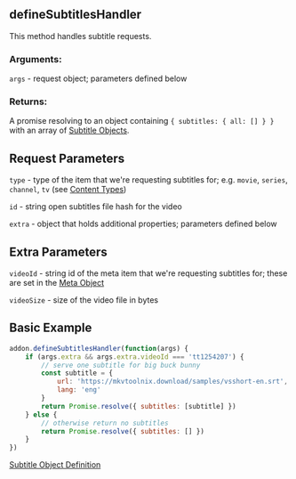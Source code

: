 ## defineSubtitlesHandler

This method handles subtitle requests.

### Arguments:

`args` - request object; parameters defined below

### Returns:

A promise resolving to an object containing `{ subtitles: { all: [] } }` with an array of [Subtitle Objects](../responses/subtitles.md).


## Request Parameters

``type`` - type of the item that we're requesting subtitles for; e.g. `movie`, `series`, `channel`, `tv` (see [Content Types](../responses/content.types.md))

``id`` - string open subtitles file hash for the video

``extra`` - object that holds additional properties; parameters defined below


## Extra Parameters

``videoId`` - string id of the meta item that we're requesting subtitles for; these are set in the [Meta Object](../responses/meta.md)

``videoSize`` - size of the video file in bytes


## Basic Example

```javascript
addon.defineSubtitlesHandler(function(args) {
    if (args.extra && args.extra.videoId === 'tt1254207') {
        // serve one subtitle for big buck bunny
        const subtitle = {
            url: 'https://mkvtoolnix.download/samples/vsshort-en.srt',
            lang: 'eng'
        }
        return Promise.resolve({ subtitles: [subtitle] })
    } else {
        // otherwise return no subtitles
        return Promise.resolve({ subtitles: [] })
    }
})
```

[Subtitle Object Definition](../responses/subtitles.md)
